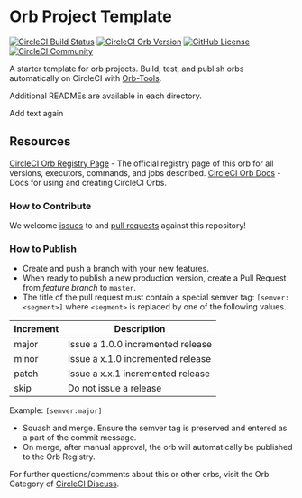 # Orb Project Template

[![CircleCI Build Status](https://circleci.com/gh/grantwilliams/test-circleci-orb.svg?style=shield "CircleCI Build Status")](https://circleci.com/gh/grantwilliams/test-circleci-orb) [![CircleCI Orb Version](https://badges.circleci.com/orbs/grantwilliams/test-circleci-orb.svg)](https://circleci.com/orbs/registry/orb/grantwilliams/test-circleci-orb) [![GitHub License](https://img.shields.io/badge/license-MIT-lightgrey.svg)](https://raw.githubusercontent.com/grantwilliams/test-circleci-orb/master/LICENSE) [![CircleCI Community](https://img.shields.io/badge/community-CircleCI%20Discuss-343434.svg)](https://discuss.circleci.com/c/ecosystem/orbs)



A starter template for orb projects. Build, test, and publish orbs automatically on CircleCI with [Orb-Tools](https://circleci.com/orbs/registry/orb/circleci/orb-tools).

Additional READMEs are available in each directory.

Add text again


## Resources

[CircleCI Orb Registry Page](https://circleci.com/orbs/registry/orb/grantwilliams/test-circleci-orb) - The official registry page of this orb for all versions, executors, commands, and jobs described.
[CircleCI Orb Docs](https://circleci.com/docs/2.0/orb-intro/#section=configuration) - Docs for using and creating CircleCI Orbs.

### How to Contribute

We welcome [issues](https://github.com/grantwilliams/test-circleci-orb/issues) to and [pull requests](https://github.com/grantwilliams/test-circleci-orb/pulls) against this repository!

### How to Publish
* Create and push a branch with your new features.
* When ready to publish a new production version, create a Pull Request from _feature branch_ to `master`.
* The title of the pull request must contain a special semver tag: `[semver:<segment>]` where `<segment>` is replaced by one of the following values.

| Increment | Description|
| ----------| -----------|
| major     | Issue a 1.0.0 incremented release|
| minor     | Issue a x.1.0 incremented release|
| patch     | Issue a x.x.1 incremented release|
| skip      | Do not issue a release|

Example: `[semver:major]`

* Squash and merge. Ensure the semver tag is preserved and entered as a part of the commit message.
* On merge, after manual approval, the orb will automatically be published to the Orb Registry.


For further questions/comments about this or other orbs, visit the Orb Category of [CircleCI Discuss](https://discuss.circleci.com/c/orbs).

